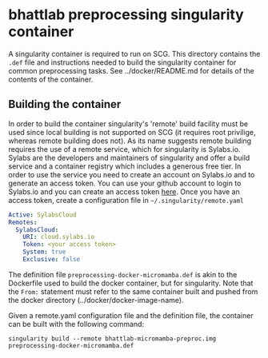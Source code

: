 # bhattlab preprocessing singularity container

A singularity container is required to run on SCG. This directory contains
the ```.def``` file and instructions needed to build the singularity container
for common preprocessing tasks. See ../docker/README.md for details of the
contents of the container.

## Building the container

In order to build the container singularity's 'remote' build facility must
be used since local building is not supported on SCG (it requires root privilige,
whereas remote building does not). As its name suggests remote building requires
the use of a remote service, which for singularity is Sylabs.io. Sylabs
are the developers and maintainers of singularity and offer a build service
and a container registry which includes a generous free tier. In order to
use the service you need to create an account on Sylabs.io and to generate
an access token. You can use your github account to login to Sylabs.io and
you can create an access token [here](https://cloud.sylabs.io/dashboard#security).
Once you have an access token, create a configuration file in ```~/.singularity/remote.yaml```

```yaml
Active: SylabsCloud
Remotes:
  SylabsCloud:
    URI: cloud.sylabs.io
    Token: <your access token>
    System: true
    Exclusive: false
```

The definition file ```preprocessing-docker-micromamba.def``` is akin to
the Dockerfile used to build the docker container, but for singularity. Note
that the ```From:``` statement must refer to the same container built and pushed
from the docker directory (../docker/docker-image-name).

Given a remote.yaml configuration file and the definition file, the container
can be built with the following command:

```singularity build --remote bhattlab-micromamba-preproc.img preprocessing-docker-micromamba.def```

